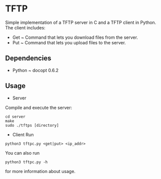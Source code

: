 # TFTP
Simple implementation of a TFTP server in C and a TFTP client in Python. The client includes:

* Get ~ Command that lets you download files from the server.
* Put ~ Command that lets you upload files to the server.

## Dependencies
* Python ~ docopt 0.6.2

## Usage
* Server

Compile and execute the server:

```
cd server
make
sudo ./tftps [directory]
```
  
* Client
Run

```
python3 tftpc.py <get|put> <ip_addr>
```

You can also run

```
python3 tftpc.py -h
```

for more information about usage.
